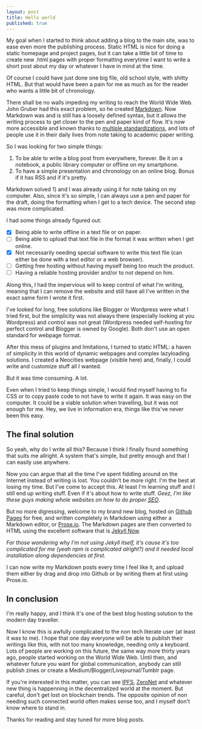 ```yaml
---
layout: post
title: Hello world
published: true
---
```

My goal when I started to think about adding a blog to the main site, was to ease even more the publishing process. Static HTML is nice for doing a static homepage and project pages, but it can take a little bit of time to create new .html pages with proper formatting everytime I want to write a short post about my day or whatever I have in mind at the time.

Of course I could have just done one big file, old school style, with shitty HTML. But that would have been a pain for me as much as for the reader who wants a little bit of chronology.

There shall be no walls impeding my writing to reach the World Wide Web. John Gruber had this exact problem, so he created [Markdown](https://daringfireball.net/projects/markdown/). Now Markdown was and is still has a loosely defined syntax, but it allows the writing process to get closer to the pen and paper kind of flow. It's now more accessible and known thanks to [multiple standardizations](https://en.wikipedia.org/wiki/Markdown#Standardization), and lots of people use it in their daily lives from note taking to academic paper writing.

So I was looking for two simple things: 

1. To be able to write a blog post from everywhere, forever. Be it on a notebook, a public library computer or offline on my smartphone.
2. To have a simple presentation and chronology on an online blog. Bonus if it has RSS and if it's pretty.

Markdown solved 1) and I was already using it for note taking on my computer. Also, since it's so simple, I can always use a pen and paper for the draft, doing the formatting when I get to a tech device. The second step was more complicated.

I had some things already figured out:
- [x] Being able to write offline in a text file or on paper.
- [ ] Being able to upload that text file in the format it was written when I get online.
- [x] Not necessarily needing special software to write this text file (can either be done with a text editor or a web browser).
- [ ] Getting free hosting without having myself being too much the product.
- [ ] Having a reliable hosting provider and/or to not depend on him.

Along this, I had the impervious will to keep control of what I'm writing, meaning that I can remove the website and still have all I've written in the exact same form I wrote it first.

I've looked for long, free solutions like Blogger or Wordpress were what I tried first, but the simplicity was not always there (especially looking at you Wordpress) and control was not great (Wordpress needed self-hosting for perfect control and Blogger is owned by Google). Both don't use an open standard for webpage format.

After this mess of plugins and limitations, I turned to static HTML: a haven of simplicity in this world of dynamic webpages and complex lazyloading solutions. I created a Neocities webpage (visible here) and, finally, I could write and customize stuff all I wanted.

But it was time consuming. A lot.

Even when I tried to keep things simple, I would find myself having to fix CSS or to copy paste code to not have to write it again. It was easy on the computer. It could be a viable solution when travelling, but it was not enough for me. Hey, we live in information era, things like this've never been this easy.

## The final solution

So yeah, why do I write all this? Because I think I finally found something that suits me allright. A system that's simple, but pretty enough and that I can easily use anywhere.

Now you can argue that all the time I've spent fiddling around on the Internet instead of writing is lost. You couldn't be more right. I'm the best at losing my time. But I've come to accept this. At least I'm learning stuff and I still end up writing stuff. Even if it's about how to write stuff. _Geez, I'm like these guys making whole websites on how to do proper [SEO](https://en.wikipedia.org/wiki/Search_engine_optimization)_.

But no more digressing, welcome to my brand new blog, hosted on [Github Pages](https://pages.github.com/) for free, and written completely in Markdown using either a Markdown editor, or [Prose.io](https://prose.io).  The Markdown pages are then converted to HTML using the excellent software that is [Jekyll Now](http://www.jekyllnow.com/).

_For those wondering why I'm not using Jekyll itself, it's  cause it's too complicated for me (yeah npm is complicated alright?) and it needed local installation along dependencies at first._

I can now write my Markdown posts every time I feel like it, and upload them either by drag and drop into Github or by writing them at first using Prose.io.

## In conclusion

I'm really happy, and I think it's one of the best blog hosting solution to the modern day traveller.

Now I know this is awfully complicated to the non tech literate user (at least it was to me). I hope that one day everyone will be able to publish their writings like this, with not too many knowledge, needing only a keyboard. Lots of people are working on this future, the same way more thirty years ago, people started working on the World Wide Web. Until then, and whatever future you want for global communication, anybody can still publish zines or create a Medium/Blogger/Livejournal/Tumblr page.

If you're interested in this matter, you can see [IPFS](https://ipfs.io/), [ZeroNet](https://zeronet.io/) and whatever new thing is happenning in the decentralized world at the moment. But careful, don't get lost on blockchain trends. The opposite opinion of non needing such connected world often makes sense too, and I myself don't know where to stand in.

Thanks for reading and stay tuned for more blog posts.